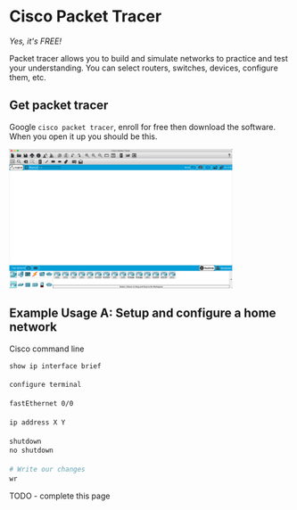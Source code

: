 # Cisco Packet Tracer
*Yes, it's FREE!*

Packet tracer allows you to build and simulate networks to practice and test your understanding. You can select routers, switches, devices, configure them, etc.

## Get packet tracer

Google `cisco packet tracer`, enroll for free then download the software. When you open it up you should be this.

<img src="assets/cisco_packet_tracer.png" alt="cisco_packet_tracer" width="400"/>

## Example Usage A: Setup and configure a home network

Cisco command line

```bash
show ip interface brief

configure terminal

fastEthernet 0/0

ip address X Y

shutdown
no shutdown

# Write our changes
wr
```

TODO - complete this page